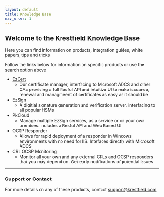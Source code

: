 ```yaml
---
layout: default
title: Knowledge Base
nav_order: 1
---
```

## Welcome to the Krestfield Knowledge Base

Here you can find information on products, integration guides, white papers, tips and tricks

Follow the links below for information on specific products or use the search option above

- [EzCert](./ezcert/ezcert)
  - Our certificate manager, interfacing to Microsoft ADCS and other CAs providing a full Resful API and intuitive UI to make issuance, renewal and managmeent of certificates as easy as it should be
- [EzSign](./ezsign/ezsign)
  - A digitial signature generation and verification server, interfacing to all popular HSMs
- PkCloud
  - Manage multiple EzSign services, as a service or on your own premises. Includes a Resful API and Web Based UI
- OCSP Responder
  - Allows for rapid deployment of a responder in Windows environments with no need for IIS.  Intefaces directly with Microsoft ADCS
- CRL OCSP Monitoring
  - Monitor all your own and any external CRLs and OCSP responders that you may depend on. Get early notifications of potential issues

---

### Support or Contact

For more details on any of these products, contact support@krestfield.com
